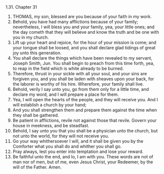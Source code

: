 1.31. Chapter 31
1. THOMAS, my son, blessed are you because of your faith in my work.
2. Behold, you have had many afflictions because of your family; nevertheless, I will bless you and your family, yea, your little ones; and the day cometh that they will believe and know the truth and be one with you in my church.
3. Lift up your heart and rejoice, for the hour of your mission is come; and your tongue shall be loosed, and you shall declare glad tidings of great joy unto this generation.
4. You shall declare the things which have been revealed to my servant, Joseph Smith, Jun. You shall begin to preach from this time forth, yea, to reap in the field which is white already to be burned.
5. Therefore, thrust in your sickle with all your soul, and your sins are forgiven you, and you shall be laden with sheaves upon your back, for the laborer is worthy of his hire. Wherefore, your family shall live.
6. Behold, verily I say unto you, go from them only for a little time, and declare my word, and I will prepare a place for them.
7. Yea, I will open the hearts of the people, and they will receive you. And I will establish a church by your hand;
8. And you shall strengthen them and prepare them against the time when they shall be gathered.
9. Be patient in afflictions, revile not against those that revile. Govern your house in meekness, and be steadfast.
10. Behold, I say unto you that you shall be a physician unto the church, but not unto the world, for they will not receive you.
11. Go your way whithersoever I will, and it shall be given you by the Comforter what you shall do and whither you shall go.
12. Pray always, lest you enter into temptation and lose your reward.
13. Be faithful unto the end, and lo, I am with you. These words are not of man nor of men, but of me, even Jesus Christ, your Redeemer, by the will of the Father. Amen.

